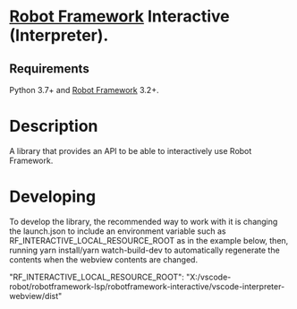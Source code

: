 [Robot Framework](https://robotframework.org/) Interactive (Interpreter).
=============

Requirements
-------------

Python 3.7+ and [Robot Framework](https://robotframework.org/) 3.2+.


Description
============

A library that provides an API to be able to interactively use Robot Framework.


Developing
============

To develop the library, the recommended way to work with it is changing the launch.json to include an environment variable such as
RF_INTERACTIVE_LOCAL_RESOURCE_ROOT as in the example below, then, running yarn install/yarn watch-build-dev to automatically
regenerate the contents when the webview contents are changed.

"RF_INTERACTIVE_LOCAL_RESOURCE_ROOT": "X:/vscode-robot/robotframework-lsp/robotframework-interactive/vscode-interpreter-webview/dist"
